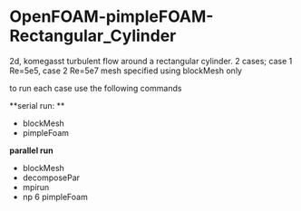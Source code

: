 # OpenFOAM-pimpleFOAM-Rectangular_Cylinder
2d, komegasst turbulent flow around a rectangular cylinder. 2 cases; case 1 Re=5e5, case 2 Re=5e7
mesh specified using blockMesh only

to run each case use the following commands

**serial run: **
- blockMesh 
- pimpleFoam 
  
**parallel run**
- blockMesh
- decomposePar
- mpirun 
- np 6 pimpleFoam 

